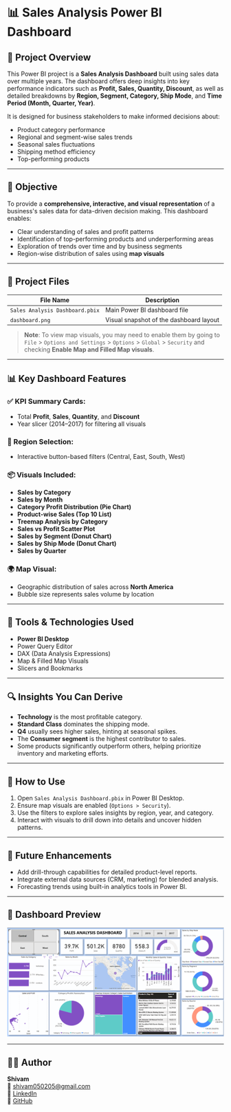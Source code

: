# 📊 Sales Analysis Power BI Dashboard

## 📌 Project Overview

This Power BI project is a **Sales Analysis Dashboard** built using sales data over multiple years. The dashboard offers deep insights into key performance indicators such as **Profit, Sales, Quantity, Discount**, as well as detailed breakdowns by **Region, Segment, Category, Ship Mode**, and **Time Period (Month, Quarter, Year)**.

It is designed for business stakeholders to make informed decisions about:
- Product category performance
- Regional and segment-wise sales trends
- Seasonal sales fluctuations
- Shipping method efficiency
- Top-performing products

---

## 🎯 Objective

To provide a **comprehensive, interactive, and visual representation** of a business's sales data for data-driven decision making. This dashboard enables:
- Clear understanding of sales and profit patterns
- Identification of top-performing products and underperforming areas
- Exploration of trends over time and by business segments
- Region-wise distribution of sales using **map visuals**

---

## 📁 Project Files

| File Name | Description |
|-----------|-------------|
| `Sales Analysis Dashboard.pbix` | Main Power BI dashboard file |
| `dashboard.png` | Visual snapshot of the dashboard layout |

> **Note**: To view map visuals, you may need to enable them by going to `File` > `Options and Settings` > `Options` > `Global` > `Security` and checking **Enable Map and Filled Map visuals**.

---

## 📊 Key Dashboard Features

### ✅ KPI Summary Cards:
- Total **Profit**, **Sales**, **Quantity**, and **Discount**
- Year slicer (2014–2017) for filtering all visuals

### 📍 Region Selection:
- Interactive button-based filters (Central, East, South, West)

### 📦 Visuals Included:
- **Sales by Category**
- **Sales by Month**
- **Category Profit Distribution (Pie Chart)**
- **Product-wise Sales (Top 10 List)**
- **Treemap Analysis by Category**
- **Sales vs Profit Scatter Plot**
- **Sales by Segment (Donut Chart)**
- **Sales by Ship Mode (Donut Chart)**
- **Sales by Quarter**

### 🌍 Map Visual:
- Geographic distribution of sales across **North America**
- Bubble size represents sales volume by location

---

## 🧰 Tools & Technologies Used

- **Power BI Desktop**
- Power Query Editor
- DAX (Data Analysis Expressions)
- Map & Filled Map Visuals
- Slicers and Bookmarks

---

## 🔍 Insights You Can Derive

- **Technology** is the most profitable category.
- **Standard Class** dominates the shipping mode.
- **Q4** usually sees higher sales, hinting at seasonal spikes.
- The **Consumer segment** is the highest contributor to sales.
- Some products significantly outperform others, helping prioritize inventory and marketing efforts.

---

## 🚀 How to Use

1. Open `Sales Analysis Dashboard.pbix` in Power BI Desktop.
2. Ensure map visuals are enabled (`Options > Security`).
3. Use the filters to explore sales insights by region, year, and category.
4. Interact with visuals to drill down into details and uncover hidden patterns.

---

## 📌 Future Enhancements

- Add drill-through capabilities for detailed product-level reports.
- Integrate external data sources (CRM, marketing) for blended analysis.
- Forecasting trends using built-in analytics tools in Power BI.

---

## 📸 Dashboard Preview

![Sales Analysis Dashboard Preview](./dashboard.png)

---

## 👨‍💼 Author

**Shivam**  
📧 [shivam050205@gmail.com](mailto:shivam050205@gmail.com)  
🔗 [LinkedIn](https://www.linkedin.com/in/shivam-624172256/)  
🔗 [GitHub](https://github.com/Shivam-knight-owl)


